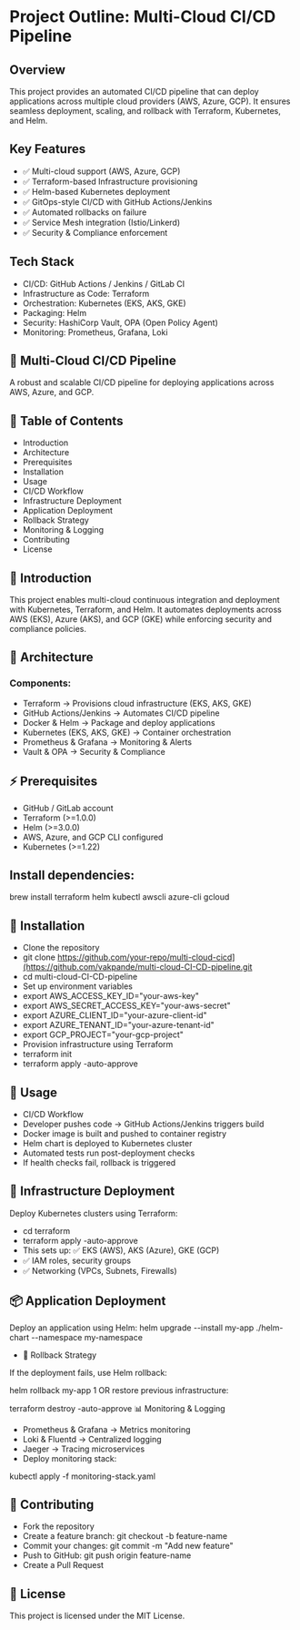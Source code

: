 # Project Outline: Multi-Cloud CI/CD Pipeline

## Overview
This project provides an automated CI/CD pipeline that can deploy applications across multiple cloud providers (AWS, Azure, GCP). It ensures seamless deployment, scaling, and rollback with Terraform, Kubernetes, and Helm.

## Key Features
* ✅ Multi-cloud support (AWS, Azure, GCP)
* ✅ Terraform-based Infrastructure provisioning
* ✅ Helm-based Kubernetes deployment
* ✅ GitOps-style CI/CD with GitHub Actions/Jenkins
* ✅ Automated rollbacks on failure
* ✅ Service Mesh integration (Istio/Linkerd)
* ✅ Security & Compliance enforcement

## Tech Stack

* CI/CD: GitHub Actions / Jenkins / GitLab CI
* Infrastructure as Code: Terraform
* Orchestration: Kubernetes (EKS, AKS, GKE)
* Packaging: Helm
* Security: HashiCorp Vault, OPA (Open Policy Agent)
* Monitoring: Prometheus, Grafana, Loki


## 🚀 Multi-Cloud CI/CD Pipeline

A robust and scalable CI/CD pipeline for deploying applications across AWS, Azure, and GCP.

## 📖 Table of Contents

* Introduction
* Architecture
* Prerequisites
* Installation
* Usage
* CI/CD Workflow
* Infrastructure Deployment
* Application Deployment
* Rollback Strategy
* Monitoring & Logging
* Contributing
* License

## 🔹 Introduction

This project enables multi-cloud continuous integration and deployment with Kubernetes, Terraform, and Helm. It automates deployments across AWS (EKS), Azure (AKS), and GCP (GKE) while enforcing security and compliance policies.

## 📐 Architecture

### Components:

* Terraform → Provisions cloud infrastructure (EKS, AKS, GKE)
* GitHub Actions/Jenkins → Automates CI/CD pipeline
* Docker & Helm → Package and deploy applications
* Kubernetes (EKS, AKS, GKE) → Container orchestration
* Prometheus & Grafana → Monitoring & Alerts
* Vault & OPA → Security & Compliance

## ⚡ Prerequisites

* GitHub / GitLab account
* Terraform (>=1.0.0)
* Helm (>=3.0.0)
* AWS, Azure, and GCP CLI configured
* Kubernetes (>=1.22)


## Install dependencies:

brew install terraform helm kubectl awscli azure-cli gcloud

## 🚀 Installation

* Clone the repository
* git clone https://github.com/your-repo/multi-cloud-cicd](https://github.com/vakpande/multi-cloud-CI-CD-pipeline.git
* cd multi-cloud-CI-CD-pipeline
* Set up environment variables
* export AWS_ACCESS_KEY_ID="your-aws-key"
* export AWS_SECRET_ACCESS_KEY="your-aws-secret"
* export AZURE_CLIENT_ID="your-azure-client-id"
* export AZURE_TENANT_ID="your-azure-tenant-id"
* export GCP_PROJECT="your-gcp-project"
* Provision infrastructure using Terraform
* terraform init
* terraform apply -auto-approve

## 🎯 Usage

* CI/CD Workflow
* Developer pushes code → GitHub Actions/Jenkins triggers build
* Docker image is built and pushed to container registry
* Helm chart is deployed to Kubernetes cluster
* Automated tests run post-deployment checks
* If health checks fail, rollback is triggered


## 🔧 Infrastructure Deployment

Deploy Kubernetes clusters using Terraform:

* cd terraform
* terraform apply -auto-approve
* This sets up: ✅ EKS (AWS), AKS (Azure), GKE (GCP)
* ✅ IAM roles, security groups
* ✅ Networking (VPCs, Subnets, Firewalls)

## 📦 Application Deployment

Deploy an application using Helm:
helm upgrade --install my-app ./helm-chart --namespace my-namespace

* 🔄 Rollback Strategy

If the deployment fails, use Helm rollback:

helm rollback my-app 1
OR restore previous infrastructure:

terraform destroy -auto-approve
📊 Monitoring & Logging

* Prometheus & Grafana → Metrics monitoring
* Loki & Fluentd → Centralized logging
* Jaeger → Tracing microservices
* Deploy monitoring stack:

kubectl apply -f monitoring-stack.yaml

## 🤝 Contributing

* Fork the repository
* Create a feature branch: git checkout -b feature-name
* Commit your changes: git commit -m "Add new feature"
* Push to GitHub: git push origin feature-name
* Create a Pull Request

## 📜 License

This project is licensed under the MIT License.
